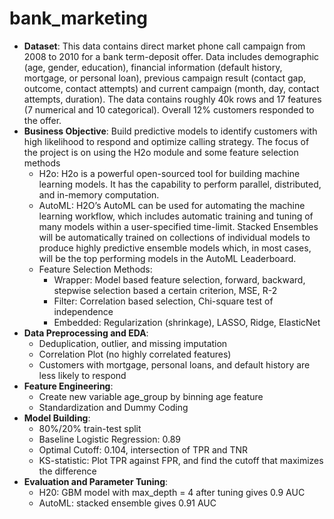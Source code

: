 # bank_marketing
* **Dataset**: This data contains direct market phone call campaign from 2008 to 2010 for a bank term-deposit offer. Data includes demographic (age, gender, education), financial information (default history, mortgage, or personal loan), previous campaign result (contact gap, outcome, contact attempts) and current campaign (month, day, contact attempts, duration). The data contains roughly 40k rows and 17 features (7 numerical and 10 categorical). Overall 12% customers responded to the offer. 
* **Business Objective**: Build predictive models to identify customers with high likelihood to respond and optimize calling strategy. The focus of the project is on using the H2o module and some feature selection methods
   * H2o: H2o is a powerful open-sourced tool for building machine learning models. It has the capability to perform parallel, distributed, and in-memory computation. 
   * AutoML: H2O’s AutoML can be used for automating the machine learning workflow, which includes automatic training and tuning of many models within a user-specified time-limit. Stacked Ensembles will be automatically trained on collections of individual models to produce highly predictive ensemble models which, in most cases, will be the top performing models in the AutoML Leaderboard.
   * Feature Selection Methods:
        * Wrapper: Model based feature selection, forward, backward, stepwise selection based a certain criterion, MSE, R-2
        * Filter: Correlation based selection, Chi-square test of independence
        * Embedded: Regularization (shrinkage), LASSO, Ridge, ElasticNet
* **Data Preprocessing and EDA**: 
    * Deduplication, outlier, and missing imputation
    * Correlation Plot (no highly correlated features)
    * Customers with mortgage, personal loans, and default history are less likely to respond
* **Feature Engineering**:
    * Create new variable age_group by binning age feature
    * Standardization and Dummy Coding
* **Model Building**: 
    * 80%/20% train-test split
    * Baseline Logistic Regression: 0.89
    * Optimal Cutoff: 0.104, intersection of TPR and TNR 
    * KS-statistic: Plot TPR against FPR, and find the cutoff that maximizes the difference
* **Evaluation and Parameter Tuning**: 
    * H20: GBM model with max_depth = 4 after tuning gives 0.9 AUC
    * AutoML: stacked ensemble gives 0.91 AUC
